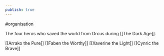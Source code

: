 ```yaml
---
publish: true
---
```


#organisation 

The four heros who saved the world from Orcus during [[The Dark Age]].

[[Arrako the Pure]]
[[Faben the Worthy]]
[[Xaverine the Light]]
[[Cynric the Brave]]
